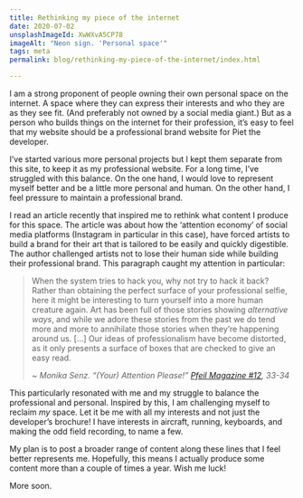 ```yaml
---
title: Rethinking my piece of the internet
date: 2020-07-02
unsplashImageId: XwWXvA5CP78
imageAlt: "Neon sign. 'Personal space'"
tags: meta
permalink: blog/rethinking-my-piece-of-the-internet/index.html

---
```


I am a strong proponent of people owning their own personal space on the internet. A space where they can express their interests and who they are as they see fit. (And preferably not owned by a social media giant.) But as a person who builds things on the internet for their profession, it’s easy to feel that my website should be a professional brand website for Piet the developer.

<!-- excerpt -->

I’ve started various more personal projects but I kept them separate from this site, to keep it as my professional website. For a long time, I’ve struggled with this balance. On the one hand, I would love to represent myself better and be a little more personal and human. On the other hand, I feel pressure to maintain a professional brand.

I read an article recently that inspired me to rethink what content I produce for this space. The article was about how the ‘attention economy’ of social media platforms (Instagram in particular in this case), have forced artists to build a brand for their art that is tailored to be easily and quickly digestible. The author challenged artists not to lose their human side while building their professional brand. This paragraph caught my attention in particular:

> When the system tries to hack you, why not try to hack it back? Rather than obtaining the perfect surface of your professional selfie, here it might be interesting to turn yourself into a more human creature again. Art has been full of those stories showing _alternative ways_, and while we adore these stories from the past we do tend more and more to annihilate those stories when they’re happening around us. […] Our ideas of professionalism have become distorted, as it only presents a surface of boxes that are checked to give an easy read.
>
> _~ Monika Senz. “(Your) Attention Please!” [Pfeil Magazine #12](https://www.montezpress.com/catalogue/pfeil/economy/), 33-34_

This particularly resonated with me and my struggle to balance the professional and personal. Inspired by this, I am challenging myself to reclaim _my_ space. Let it be me with all my interests and not just the developer’s brochure! I have interests in aircraft, running, keyboards, and making the odd field recording, to name a few.

My plan is to post a broader range of content along these lines that I feel better represents me. Hopefully, this means I actually produce some content more than a couple of times a year. Wish me luck!

More soon.
